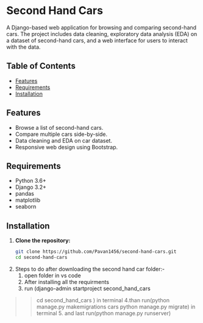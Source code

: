 # Second Hand Cars

A Django-based web application for browsing and comparing second-hand cars. The project includes data cleaning, exploratory data analysis (EDA) on a dataset of second-hand cars, and a web interface for users to interact with the data.

## Table of Contents
- [Features](#features)
- [Requirements](#requirements)
- [Installation](#installation)

## Features
- Browse a list of second-hand cars.
- Compare multiple cars side-by-side.
- Data cleaning and EDA on car dataset.
- Responsive web design using Bootstrap.

## Requirements
- Python 3.6+
- Django 3.2+
- pandas
- matplotlib
- seaborn

## Installation

1. **Clone the repository:**
   ```bash
   git clone https://github.com/Pavan1456/second-hand-cars.git
   cd second-hand-cars


2. Steps to do after downloading the second hand car folder:-
     1. open folder in vs code
     2. After installing all the requirments
     3. run (django-admin startproject second_hand_cars
>> cd second_hand_cars ) in terminal
     4.than run(python manage.py makemigrations cars
>> python manage.py migrate) in terminal
     5. and last run(python manage.py runserver)
